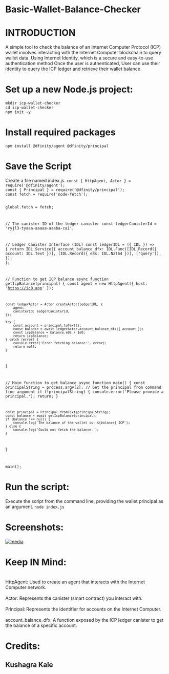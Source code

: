 # Basic-Wallet-Balance-Checker
<h1><b>INTRODUCTION</b></h1>
A simple tool to check the balance of an Internet Computer Protocol (ICP) wallet involves interacting with the Internet Computer blockchain to query wallet data.
Using Internet Identity, which is a secure and easy-to-use authentication method 
Once the user is authenticated, User can use their identity to query the ICP ledger and retrieve their wallet balance.
<h1>Set up a new Node.js project: </h1>
 <code>mkdir icp-wallet-checker
cd icp-wallet-checker
npm init -y</code>
<h1>Install required packages</h1>
<code>npm install @dfinity/agent @dfinity/principal</code>
<h1>Save the Script</h1>
Create a file named index.js.
<code>const { HttpAgent, Actor } = require('@dfinity/agent');
const { Principal } = require('@dfinity/principal');
const fetch = require('node-fetch');

global.fetch = fetch;

// The canister ID of the ledger canister
const ledgerCanisterId = 'ryjl3-tyaaa-aaaaa-aaaba-cai';

// Ledger Canister Interface (IDL)
const ledgerIDL = ({ IDL }) => {
    return IDL.Service({
        account_balance_dfx: IDL.Func([IDL.Record({ account: IDL.Text })], [IDL.Record({ e8s: IDL.Nat64 })], ['query']),
    });
};

// Function to get ICP balance
async function getIcpBalance(principal) {
    const agent = new HttpAgent({ host: 'https://ic0.app' });

    const ledgerActor = Actor.createActor(ledgerIDL, {
        agent,
        canisterId: ledgerCanisterId,
    });

    try {
        const account = principal.toText();
        const balance = await ledgerActor.account_balance_dfx({ account });
        const icpBalance = balance.e8s / 1e8;
        return icpBalance;
    } catch (error) {
        console.error('Error fetching balance:', error);
        return null;
    }
}

// Main function to get balance
async function main() {
    const principalString = process.argv[2];  // Get the principal from command line argument
    if (!principalString) {
        console.error('Please provide a principal.');
        return;
    }

    const principal = Principal.fromText(principalString);
    const balance = await getIcpBalance(principal);
    if (balance !== null) {
        console.log(`The balance of the wallet is: ${balance} ICP`);
    } else {
        console.log('Could not fetch the balance.');
    }
}

main();
</code>
<h1>Run the script:</h1>
Execute the script from the command line, providing the wallet principal as an argument.
<code>node index.js <principal>
</code>
<h1>Screenshots:</h1>
 <a href="https://imgbb.com/"><img src="https://i.ibb.co/RQnwjzR/media.jpg" alt="media" border="0"></a>
 <h1>Keep IN Mind:</h1>
<br>HttpAgent: Used to create an agent that interacts with the Internet Computer network.</br>
<br>Actor: Represents the canister (smart contract) you interact with.</br>
<br>Principal: Represents the identifier for accounts on the Internet Computer.</br>
<br>account_balance_dfx: A function exposed by the ICP ledger canister to get the balance of a specific account.</br>
<h1>Credits:</h1>
<h2>Kushagra Kale</h2>
